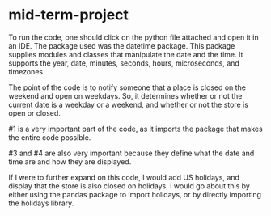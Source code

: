 # mid-term-project

To run the code, one should click on the python file attached and open it in an IDE. The package used was the datetime package. This package supplies modules and classes that manipulate the date and the time. It supports the year, date, minutes, seconds, hours, microseconds, and timezones. 

The point of the code is to notify someone that a place is closed on the weekend and open on weekdays. So, it determines whether or not the current date is a weekday or a weekend, and whether or not the store is open or closed. 

#1 is a very important part of the code, as it imports the package that makes the entire code possible.

#3 and #4 are also very important because they define what the date and time are and how they are displayed.

If I were to further expand on this code, I would add US holidays, and display that the store is also closed on holidays. I would go about this by either using the pandas package to import holidays, or by directly importing the holidays library.
